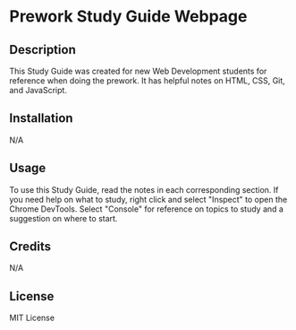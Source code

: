 # Prework Study Guide Webpage

## Description

This Study Guide was created for new Web Development students for reference when doing the prework. It has helpful notes on HTML, CSS, Git, and JavaScript.

## Installation

N/A

## Usage

To use this Study Guide, read the notes in each corresponding section. If you need help on what to study, right click and select "Inspect" to open the Chrome DevTools. Select "Console" for reference on topics to study and a suggestion on where to start.

## Credits

N/A

## License

MIT License